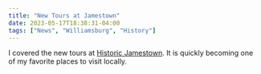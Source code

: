 ```yaml
---
title: "New Tours at Jamestown"
date: 2023-05-17T18:38:31-04:00
tags: ["News", "Williamsburg", "History"]
---
```


I covered the new tours at [Historic Jamestown](https://www.dailypress.com/virginiagazette/va-vg-jamestown-tours-20230517-edqzdituhjhghldamfyciad7ru-story.html). It is quickly becoming one of my favorite places to visit locally.